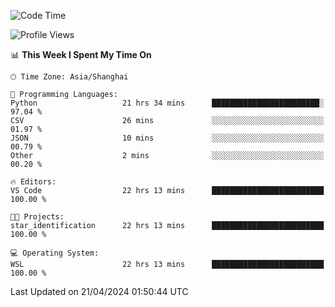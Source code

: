 <!--START_SECTION:waka-->
![Code Time](http://img.shields.io/badge/Code%20Time-1%2C631%20hrs%2040%20mins-blue)

![Profile Views](http://img.shields.io/badge/Profile%20Views-9-blue)

📊 **This Week I Spent My Time On** 

```text
🕑︎ Time Zone: Asia/Shanghai

💬 Programming Languages: 
Python                   21 hrs 34 mins      ████████████████████████░   97.04 % 
CSV                      26 mins             ░░░░░░░░░░░░░░░░░░░░░░░░░   01.97 % 
JSON                     10 mins             ░░░░░░░░░░░░░░░░░░░░░░░░░   00.79 % 
Other                    2 mins              ░░░░░░░░░░░░░░░░░░░░░░░░░   00.20 % 

🔥 Editors: 
VS Code                  22 hrs 13 mins      █████████████████████████   100.00 % 

🐱‍💻 Projects: 
star_identification      22 hrs 13 mins      █████████████████████████   100.00 % 

💻 Operating System: 
WSL                      22 hrs 13 mins      █████████████████████████   100.00 % 
```


 Last Updated on 21/04/2024 01:50:44 UTC
<!--END_SECTION:waka-->